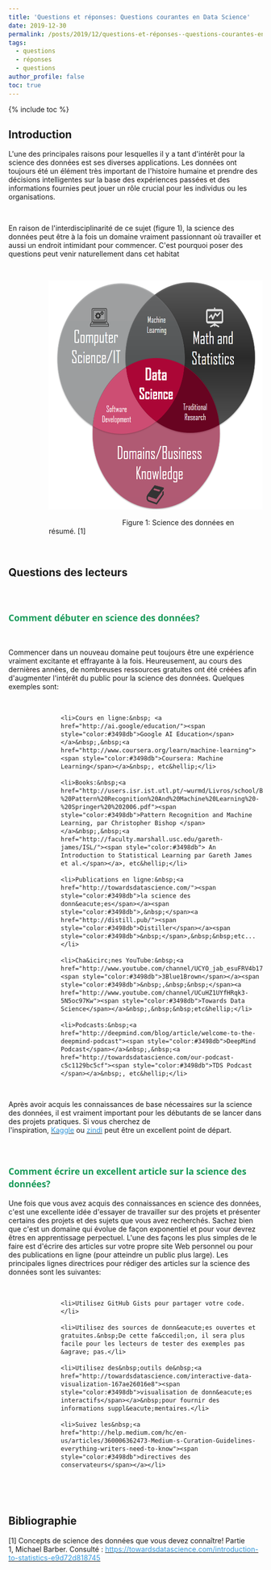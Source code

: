 ```yaml
---
title: 'Questions et réponses: Questions courantes en Data Science'
date: 2019-12-30
permalink: /posts/2019/12/questions-et-réponses--questions-courantes-en-data-science
tags:
  - questions
  - réponses
  - questions
author_profile: false
toc: true
---
```


{% include toc %}

<h2>Introduction</h2>



<p>L&#39;une des principales raisons pour lesquelles&nbsp;il y a tant d&#39;int&eacute;r&ecirc;t pour la science des donn&eacute;es est ses diverses applications.&nbsp;Les donn&eacute;es ont toujours &eacute;t&eacute; un &eacute;l&eacute;ment tr&egrave;s important de l&#39;histoire humaine et prendre des d&eacute;cisions intelligentes sur la base des exp&eacute;riences pass&eacute;es et des informations fournies peut jouer un r&ocirc;le crucial pour les individus ou les organisations.&nbsp;</p>



<p>&nbsp;</p>



<p>En raison de l&#39;interdisciplinarit&eacute; de ce sujet (figure 1), la science des donn&eacute;es peut &ecirc;tre &agrave; la fois un domaine vraiment passionnant o&ugrave; travailler et aussi un endroit intimidant pour commencer. C&#39;est pourquoi poser des questions peut venir naturellement dans cet habitat</p>



<p>&nbsp;</p>



<p style="margin-left:80px"><img alt="" src="images/media/uploads/2019/12/30/figure1.png" style="height:453px; width:500px" /></p>



<p style="margin-left:80px">&nbsp; &nbsp; &nbsp; &nbsp; &nbsp; &nbsp; &nbsp; &nbsp; &nbsp; &nbsp; &nbsp; &nbsp; &nbsp; &nbsp; &nbsp; &nbsp; &nbsp; &nbsp; &nbsp;Figure 1: Science des donn&eacute;es en r&eacute;sum&eacute;.&nbsp;[1]</p>



<p style="margin-left:80px">&nbsp;</p>



<h2 style="text-align:start">Questions des lecteurs</h2>



<p>&nbsp;</p>



<h2><span style="font-size:17.6px"><span style="color:#159957"><span style="font-family:&quot;Open Sans&quot;,&quot;Helvetica Neue&quot;,Helvetica,Arial,sans-serif">Comment d&eacute;buter en science des donn&eacute;es?</span></span></span></h2>



<p>&nbsp;</p>



<p>Commencer dans un nouveau domaine peut toujours &ecirc;tre une exp&eacute;rience vraiment excitante et effrayante &agrave; la fois.&nbsp;Heureusement, au cours des derni&egrave;res ann&eacute;es, de nombreuses ressources gratuites ont &eacute;t&eacute; cr&eacute;&eacute;es afin d&#39;augmenter l&#39;int&eacute;r&ecirc;t du public pour la science des donn&eacute;es.&nbsp;Quelques exemples sont:</p>



<p>&nbsp;</p>



<ul style="margin-left:80px">

	<li>Cours en ligne:&nbsp; <a href="http://ai.google/education/"><span style="color:#3498db">Google AI Education</span></a>&nbsp;,&nbsp;<a href="http://www.coursera.org/learn/machine-learning"><span style="color:#3498db">Coursera: Machine Learning</span></a>&nbsp;, etc&hellip;</li>

	<li>Books:&nbsp;<a href="http://users.isr.ist.utl.pt/~wurmd/Livros/school/Bishop%20-%20Pattern%20Recognition%20And%20Machine%20Learning%20-%20Springer%20%202006.pdf"><span style="color:#3498db">Pattern Recognition and Machine Learning, par Christopher Bishop </span></a>&nbsp;,&nbsp;<a href="http://faculty.marshall.usc.edu/gareth-james/ISL/"><span style="color:#3498db"> An Introduction to Statistical Learning par Gareth James et al.</span></a>, etc&hellip;</li>

	<li>Publications en ligne:&nbsp;<a href="http://towardsdatascience.com/"><span style="color:#3498db">la science des donn&eacute;es</span></a><span style="color:#3498db">,&nbsp;</span><a href="http://distill.pub/"><span style="color:#3498db">Distiller</span></a><span style="color:#3498db">&nbsp;</span>,&nbsp;&nbsp;etc...</li>

	<li>Cha&icirc;nes YouTube:&nbsp;<a href="http://www.youtube.com/channel/UCYO_jab_esuFRV4b17AJtAw"><span style="color:#3498db">3Blue1Brown</span></a><span style="color:#3498db">&nbsp;,&nbsp;&nbsp;</span><a href="http://www.youtube.com/channel/UCuHZ1UYfHRqk3-5N5oc97Kw"><span style="color:#3498db">Towards Data Science</span></a>&nbsp;,&nbsp;&nbsp;etc&hellip;</li>

	<li>Podcasts:&nbsp;<a href="http://deepmind.com/blog/article/welcome-to-the-deepmind-podcast"><span style="color:#3498db">DeepMind Podcast</span></a>&nbsp;,&nbsp;<a href="http://towardsdatascience.com/our-podcast-c5c1129bc5cf"><span style="color:#3498db">TDS Podcast </span></a>&nbsp;, etc&hellip;</li>

</ul>



<p>&nbsp;</p>



<p>Apr&egrave;s avoir acquis les connaissances de base n&eacute;cessaires sur la science des donn&eacute;es, il est vraiment important pour les d&eacute;butants de se lancer dans des projets pratiques.&nbsp;Si vous cherchez de l&#39;inspiration,&nbsp;<a href="https://www.kaggle.com/"><span style="color:#3498db">Kaggle</span></a>&nbsp;ou&nbsp;<a href="https://zindi.africa/"><span style="color:#3498db">zindi</span></a>&nbsp;peut &ecirc;tre un excellent point de d&eacute;part.</p>



<p>&nbsp;</p>



<h2 style="text-align:start"><span style="font-size:17.6px"><span style="color:#159957"><span style="font-family:&quot;Open Sans&quot;,&quot;Helvetica Neue&quot;,Helvetica,Arial,sans-serif">Comment &eacute;crire un excellent article sur la science des donn&eacute;es?</span></span></span></h2>



<p>Une fois que vous avez acquis des connaissances en science des donn&eacute;es, c&#39;est une excellente id&eacute;e d&#39;essayer de travailler sur des projets et pr&eacute;senter certains des projets et des sujets que vous avez recherch&eacute;s. Sachez bien que c&#39;est un domaine qui &eacute;volue de fa&ccedil;on exponentiel et pour vour devrez &ecirc;tres en apprentissage perpectuel.&nbsp;L&#39;une des fa&ccedil;ons les plus simples de le faire est d&#39;&eacute;crire des articles sur votre propre site Web personnel ou pour des publications en ligne (pour atteindre un public plus large).&nbsp;Les principales lignes directrices pour r&eacute;diger des articles sur la science des donn&eacute;es sont les suivantes:</p>



<p>&nbsp;</p>



<ol style="margin-left:80px">

	<li>Utilisez GitHub Gists pour partager votre code.</li>

	<li>Utilisez des sources de donn&eacute;es ouvertes et gratuites.&nbsp;De cette fa&ccedil;on, il sera plus facile pour les lecteurs de tester des exemples pas &agrave; pas.</li>

	<li>Utilisez des&nbsp;outils de&nbsp;<a href="http://towardsdatascience.com/interactive-data-visualization-167ae26016e8"><span style="color:#3498db">visualisation de donn&eacute;es interactifs</span></a>&nbsp;pour fournir des informations suppl&eacute;mentaires.</li>

	<li>Suivez les&nbsp;<a href="http://help.medium.com/hc/en-us/articles/360006362473-Medium-s-Curation-Guidelines-everything-writers-need-to-know"><span style="color:#3498db">directives des conservateurs</span></a></li>

</ol>



<p>&nbsp;</p>



<p>&nbsp;</p>



<h2 style="text-align:start">Bibliographie</h2>



<p style="text-align:start">[1] Concepts de science des donn&eacute;es que vous devez conna&icirc;tre!&nbsp;Partie 1,&nbsp;Michael Barber.&nbsp;Consult&eacute; :&nbsp;<a href="http://towardsdatascience.com/introduction-to-statistics-e9d72d818745"><span style="color:#3498db">https://towardsdatascience.com/introduction-to-statistics-e9d72d818745</span></a></p>
